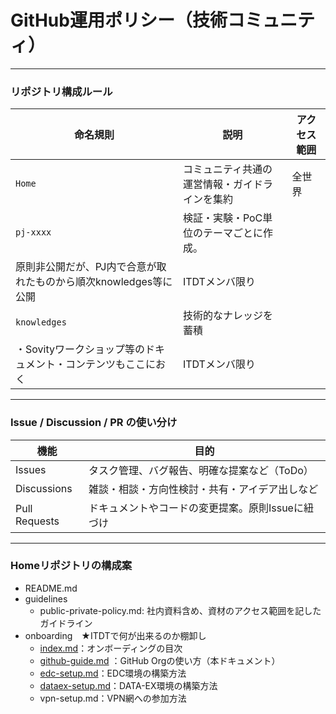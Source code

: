 # GitHub運用ポリシー（技術コミュニティ）

---

### リポジトリ構成ルール

| 命名規則 | 説明 | アクセス範囲 |
| --- | --- | --- |
| `Home` | コミュニティ共通の運営情報・ガイドラインを集約 | 全世界 |
| `pj-xxxx` | 検証・実験・PoC単位のテーマごとに作成。
原則非公開だが、PJ内で合意が取れたものから順次knowledges等に公開 | ITDTメンバ限り |
| `knowledges`  | 技術的なナレッジを蓄積
・Sovityワークショップ等のドキュメント・コンテンツもここにおく | ITDTメンバ限り |

---

### Issue / Discussion / PR の使い分け

| 機能 | 目的 |
| --- | --- |
| Issues | タスク管理、バグ報告、明確な提案など（ToDo） |
| Discussions | 雑談・相談・方向性検討・共有・アイデア出しなど |
| Pull Requests | ドキュメントやコードの変更提案。原則Issueに紐づけ |

---

### Homeリポジトリの構成案

- README.md
- guidelines
    - public-private-policy.md: 社内資料含め、資材のアクセス範囲を記したガイドライン
- onboarding　★ITDTで何が出来るのか棚卸し
    - [index.md]()：オンボーディングの目次
    - [github-guide.md]() ：GitHub Orgの使い方（本ドキュメント）
    - [edc-setup.md]()：EDC環境の構築方法
    - [dataex-setup.md]()：DATA-EX環境の構築方法
    - vpn-setup.md：VPN網への参加方法
